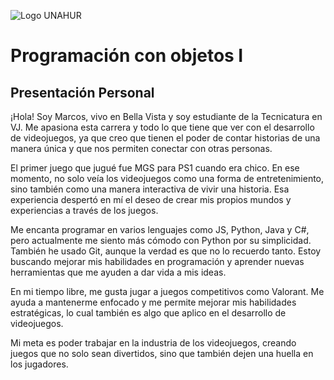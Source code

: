 ![Logo UNAHUR](./UNAHUR.png)

# Programación con objetos I
## Presentación Personal

¡Hola! Soy Marcos, vivo en Bella Vista y soy estudiante de la Tecnicatura en VJ. Me apasiona esta carrera y todo lo que tiene que ver con el desarrollo de videojuegos, ya que creo que tienen el poder de contar historias de una manera única y que nos permiten conectar con otras personas.

El primer juego que jugué fue MGS para PS1 cuando era chico. En ese momento, no solo veía los videojuegos como una forma de entretenimiento, sino también como una manera interactiva de vivir una historia. Esa experiencia despertó en mí el deseo de crear mis propios mundos y experiencias a través de los juegos.

Me encanta programar en varios lenguajes como JS, Python, Java y C#, pero actualmente me siento más cómodo con Python por su simplicidad. También he usado Git, aunque la verdad es que no lo recuerdo tanto. Estoy buscando mejorar mis habilidades en programación y aprender nuevas herramientas que me ayuden a dar vida a mis ideas.

En mi tiempo libre, me gusta jugar a juegos competitivos como Valorant. Me ayuda a mantenerme enfocado y me permite mejorar mis habilidades estratégicas, lo cual también es algo que aplico en el desarrollo de videojuegos.

Mi meta es poder trabajar en la industria de los videojuegos, creando juegos que no solo sean divertidos, sino que también dejen una huella en los jugadores.
